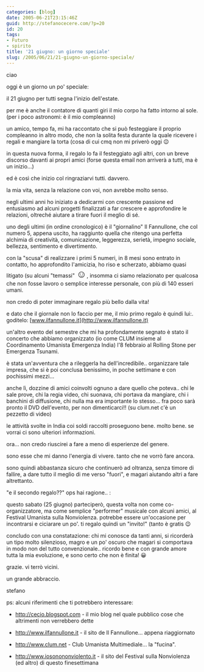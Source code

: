 ```yaml
---
categories: [blog]
date: 2005-06-21T23:15:46Z
guid: http://stefanocecere.com/?p=20
id: 20
tags:
- Futuro
- spirito
title: '21 giugno: un giorno speciale'
slug: /2005/06/21/21-giugno-un-giorno-speciale/
---
```


ciao

oggi è un giorno un po' speciale:

il 21 giugno per tutti segna l'inizio dell'estate.
  
per me è anche il contatore di quanti giri il mio corpo ha fatto intorno al sole. (per i poco astronomi: è il mio compleanno)

un amico, tempo fa, mi ha raccontato che si può festeggiare il proprio compleanno in altro modo, che non la solita festa durante la quale ricevere i regali e mangiare la torta (cosa di cui cmq non mi priverò oggi 😉

in questa nuova forma, il regalo lo fa il festeggiato agli altri, con un breve discorso davanti ai propri amici (forse questa email non arriverà a tutti, ma è un inizio…)

ed è cos&#xec; che inizio col ringraziarvi tutti. davvero.
  
la mia vita, senza la relazione con voi, non avrebbe molto senso.

negli ultimi anni ho iniziato a dedicarmi con crescente passione ed entusiasmo ad alcuni progetti finalizzati a far crescere e approfondire le relazioni, oltrech&#xe9; aiutare a tirare fuori il meglio di s&#xe9;.

uno degli ultimi (in ordine cronologico) è il "giornalino" Il Fannullone, che col numero 5, appena uscito, ha raggiunto quella che ritengo una perfetta alchimia di creatività, comunicazione, leggerezza, serietà, impegno sociale, bellezza, sentimento e divertimento.

con la "scusa" di realizzare i primi 5 numeri, in 8 mesi sono entrato in contatto, ho approfondito l'amicizia, ho riso e scherzato, abbiamo quasi litigato (su alcuni "temassi" <span style="font-size: 20pt">&#x263a;</span>, insomma ci siamo relazionato per qualcosa che non fosse lavoro o semplice interesse personale, con pi&#xf9; di 140 esseri umani.

non credo di poter immaginare regalo pi&#xf9; bello dalla vita!

e dato che il giornale non lo faccio per me, il mio primo regalo è quindi lui:. goditelo: [www.ilfannullone.it](http://www.ilfannullone.it)

un'altro evento del semestre che mi ha profondamente segnato è stato il concerto che abbiamo organizzato (io come CLUM insieme al Coordinamento Umanista Emergenza India) l'8 febbraio al Rolling Stone per Emergenza Tsunami.
  
è stata un'avventura che a rileggerla ha dell'incredibile.. organizzare tale impresa, che si è poi conclusa benissimo, in poche settimane e con pochissimi mezzi…

anche l&#xec;, dozzine di amici coinvolti ognuno a dare quello che poteva.. chi le sale prove, chi la regia video, chi suonava, chi portava da mangiare, chi i banchini di diffusione, chi nulla ma era importante lo stesso… fra poco sarà pronto il DVD dell'evento, per non dimenticarci!! (su clum.net c'è un pezzetto di video)
  
le attività svolte in India coi soldi raccolti proseguono bene. molto bene. se vorrai ci sono ulteriori informazioni.

ora… non credo riuscirei a fare a meno di esperienze del genere.
  
sono esse che mi danno l'energia di vivere. tanto che ne vorrò fare ancora.
  
sono quindi abbastanza sicuro che continuerò ad oltranza, senza timore di fallire, a dare tutto il meglio di me verso "fuori", e magari aiutando altri a fare altrettanto.

"e il secondo regalo??" ops hai ragione.. :
  
questo sabato (25 giugno) parteciperò, questa volta non come co-organizzatore, ma come semplice "performer" musicale con alcuni amici, al Festival Umanista sulla Nonviolenza. potrebbe essere un'occasione per incontrarsi e ciciarare un po'. ti regalo quindi un "invito!" (tanto è gratis 😉

concludo con una constatazione: chi mi conosce da tanti anni, si ricorderà un tipo molto silenzioso, magro e un po' oscuro che magari si comportava in modo non del tutto convenzionale.. ricordo bene e con grande amore tutta la mia evoluzione, e sono certo che non è finita! 😀

grazie. vi terrò vicini.
  
un grande abbraccio.
  
stefano

ps: alcuni riferimenti che ti potrebbero interessare:
  
- <http://cecio.blogspot.com> - il mio blog nel quale pubblico cose che altrimenti non verrebbero dette
  
- <http://www.ilfannullone.it> - il sito de Il Fannullone… appena riaggiornato
  
- <http://www.clum.net> - Club Umanista Multimediale… la "fucina".
  
- <http://www.iosonononviolento.it> - il sito del Festival sulla Nonviolenza (ed altro) di questo finesettimana